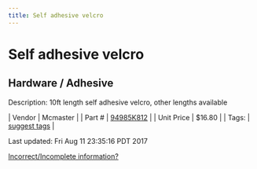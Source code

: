 ```yaml
---
title: Self adhesive velcro
---
```


# Self adhesive velcro
## Hardware / Adhesive
Description: 	10ft length self adhesive velcro, other lengths available 

| Vendor | Mcmaster | 
| Part # | [94985K812](https://www.mcmaster.com/#94985K812) | 
| Unit Price | $16.80 | 
| Tags: | [suggest tags](https://docs.google.com/forms/d/e/1FAIpQLSeWyY8v3RgOty-MyWmh9U0iivNYN_molChYyS-0U-o-kOAv_g/viewform) | 

Last updated: Fri Aug 11 23:35:16 PDT 2017

 [Incorrect/Incomplete information?](https://docs.google.com/forms/d/e/1FAIpQLSeWyY8v3RgOty-MyWmh9U0iivNYN_molChYyS-0U-o-kOAv_g/viewform)